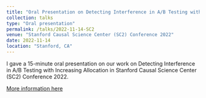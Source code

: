 ```yaml
---
title: "Oral Presentation on Detecting Interference in A/B Testing with Increasing Allocation"
collection: talks
type: "Oral presentation"
permalink: /talks/2022-11-14-SC2
venue: "Stanford Causal Science Center (SC2) Conference 2022"
date: 2022-11-14
location: "Stanford, CA"
---
```


I gave a 15-minute oral presentation on our work on Detecting Interference in A/B Testing with Increasing Allocation in Stanford Causal Science Center (SC2) Conference 2022.

[More information here](https://datascience.stanford.edu/causal/causal-science-conference-2022)

